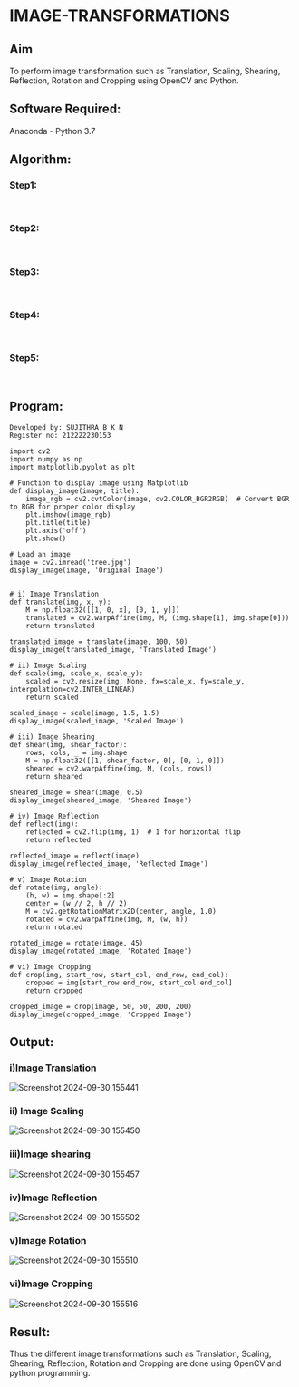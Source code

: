 # IMAGE-TRANSFORMATIONS


## Aim
To perform image transformation such as Translation, Scaling, Shearing, Reflection, Rotation and Cropping using OpenCV and Python.

## Software Required:
Anaconda - Python 3.7

## Algorithm:
### Step1:
<br>

### Step2:
<br>

### Step3:
<br>

### Step4:
<br>

### Step5:
<br>

## Program:
```
Developed by: SUJITHRA B K N
Register no: 212222230153

import cv2
import numpy as np
import matplotlib.pyplot as plt

# Function to display image using Matplotlib
def display_image(image, title):
    image_rgb = cv2.cvtColor(image, cv2.COLOR_BGR2RGB)  # Convert BGR to RGB for proper color display
    plt.imshow(image_rgb)
    plt.title(title)
    plt.axis('off')
    plt.show()

# Load an image
image = cv2.imread('tree.jpg')
display_image(image, 'Original Image')


# i) Image Translation
def translate(img, x, y):
    M = np.float32([[1, 0, x], [0, 1, y]])
    translated = cv2.warpAffine(img, M, (img.shape[1], img.shape[0]))
    return translated

translated_image = translate(image, 100, 50)
display_image(translated_image, 'Translated Image')

# ii) Image Scaling
def scale(img, scale_x, scale_y):
    scaled = cv2.resize(img, None, fx=scale_x, fy=scale_y, interpolation=cv2.INTER_LINEAR)
    return scaled

scaled_image = scale(image, 1.5, 1.5)
display_image(scaled_image, 'Scaled Image')

# iii) Image Shearing
def shear(img, shear_factor):
    rows, cols, _ = img.shape
    M = np.float32([[1, shear_factor, 0], [0, 1, 0]])
    sheared = cv2.warpAffine(img, M, (cols, rows))
    return sheared

sheared_image = shear(image, 0.5)
display_image(sheared_image, 'Sheared Image')

# iv) Image Reflection
def reflect(img):
    reflected = cv2.flip(img, 1)  # 1 for horizontal flip
    return reflected

reflected_image = reflect(image)
display_image(reflected_image, 'Reflected Image')

# v) Image Rotation
def rotate(img, angle):
    (h, w) = img.shape[:2]
    center = (w // 2, h // 2)
    M = cv2.getRotationMatrix2D(center, angle, 1.0)
    rotated = cv2.warpAffine(img, M, (w, h))
    return rotated

rotated_image = rotate(image, 45)
display_image(rotated_image, 'Rotated Image')

# vi) Image Cropping
def crop(img, start_row, start_col, end_row, end_col):
    cropped = img[start_row:end_row, start_col:end_col]
    return cropped

cropped_image = crop(image, 50, 50, 200, 200)
display_image(cropped_image, 'Cropped Image')

```
## Output:
### i)Image Translation
![Screenshot 2024-09-30 155441](https://github.com/user-attachments/assets/7b5e3bef-5afa-457b-bf8a-fbce16448426)


### ii) Image Scaling

![Screenshot 2024-09-30 155450](https://github.com/user-attachments/assets/97727830-8de4-46f6-89f2-7dabd1a92089)



### iii)Image shearing
![Screenshot 2024-09-30 155457](https://github.com/user-attachments/assets/0264438f-19ef-4c0b-8888-2744915bea7d)



### iv)Image Reflection
![Screenshot 2024-09-30 155502](https://github.com/user-attachments/assets/282b2818-94b4-42cd-8341-aec13a41bb52)




### v)Image Rotation
![Screenshot 2024-09-30 155510](https://github.com/user-attachments/assets/45eae03c-dbdc-468a-82d2-7b506dbe4212)



### vi)Image Cropping
![Screenshot 2024-09-30 155516](https://github.com/user-attachments/assets/f64ecf85-e9c3-4c61-8d0a-9139efeed268)





## Result: 

Thus the different image transformations such as Translation, Scaling, Shearing, Reflection, Rotation and Cropping are done using OpenCV and python programming.

